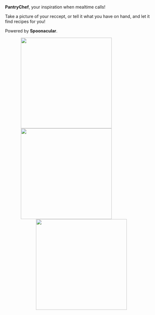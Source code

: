 **PantryChef**, your inspiration when mealtime calls!

Take a picture of your reccept, or tell it what you have on hand, and let it find recipes for you!

Powered by **Spoonacular**.

<div align="center">
  <img src="https://github.com/user-attachments/assets/c9a14aa3-4f73-4e9b-906a-06d2425fd7ec" width="300" style="display: inline-block; margin-right: 100px;"/>
  <img src="https://github.com/user-attachments/assets/b805eb8e-72c2-47e3-9ce8-5c5845e1964c" width="300" style="display: inline-block; margin-right: 100px;"/>
  <img src="https://github.com/user-attachments/assets/fb2c6d87-1ce2-419a-ba29-5b8f1ef543ab" width="300" style="display: inline-block;"/>
</div>

